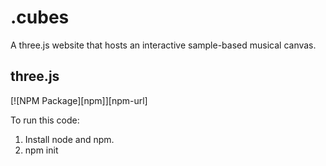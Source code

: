 # .cubes
A three.js website that hosts an interactive sample-based musical canvas.

## three.js
[![NPM Package][npm]][npm-url]

To run this code:

1) Install node and npm.
2) npm init

